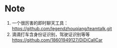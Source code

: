 # Note
1. 一个很厉害的即时聊天工具：
https://github.com/legendzhouqiang/teamtalk.git
2. 滴滴打车含身份证识别，驾驶证识别等等
https://github.com/18601949127/DiDiCallCar
